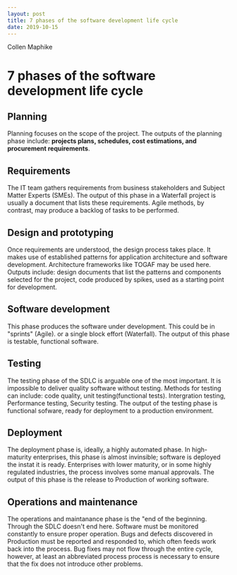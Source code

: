 ```yaml
---
layout: post
title: 7 phases of the software development life cycle
date: 2019-10-15
---
```


Collen Maphike

# 7 phases of the software development life cycle

## Planning

Planning focuses on the scope of the project. The outputs of the planning phase include: **projects plans, schedules, cost estimations, and procurement requirements**.

## Requirements

The IT team gathers requirements from business stakeholders and Subject Matter Experts (SMEs). The output of this phase in a Waterfall project is usually a document that lists these requirements. Agile methods, by contrast, may produce a backlog of tasks to be performed.

## Design and prototyping

Once requirements are understood, the design process takes place. It makes use of established patterns for application architecture and software development. Architecture frameworks like TOGAF may be used here. Outputs include: design documents that list the patterns and components selected for the project, code produced by spikes, used as a starting point for development.

## Software development

This phase produces the software under development. This could be in "sprints" (Agile). or a single block effort (Waterfall). The output of this phase is testable, functional software.

## Testing

The testing phase of the SDLC is arguable one of the most important. It is impossible to deliver quality software without testing. Methods for testing can include: code quality, unit testing(functional tests). Intergration testing, Performance testing, Security testing. The output of the testing phase is functional sofware, ready for deployment to a production environment.

## Deployment

The deployment phase is, ideally, a highly automated phase. In high-maturity enterprises, this phase is almost invinsible; software is deployed the instat it is ready. Enterprises with lower maturity, or in some highly regulated industries, the process involves some manual approvals. The output of this phase is the release to Production of working software.

## Operations and maintenance

The operations and maintanance phase is the "end of the beginning. Through the SDLC doesn't end here. Software must be monitored constantly to ensure proper operation. Bugs and defects discovered in Production must be reported and responded to, which often feeds work back into the process. Bug fixes may not flow through the entire cycle, however, at least an abbreviated process process is necessary to ensure that the fix does not introduce other problems.

